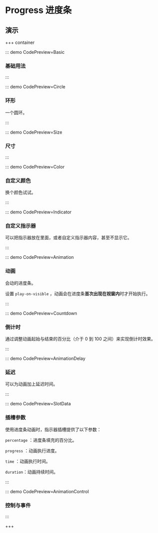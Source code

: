 # Progress 进度条

## 演示

+++ container

::: demo CodePreview=Basic

### 基础用法

<Basic />
:::

::: demo CodePreview=Circle

### 环形

一个圆环。

<Circle />
:::

::: demo CodePreview=Size

### 尺寸

<Size />
:::

::: demo CodePreview=Color

### 自定义颜色

换个颜色试试。

<Color />
:::

::: demo CodePreview=Indicator

### 自定义指示器

可以把指示器放在里面，或者自定义指示器内容，甚至不显示它。

<Indicator />
:::

::: demo CodePreview=Animation

### 动画

会动的进度条。

设置 `play-on-visible` ，动画会在进度条**首次出现在视窗内**时才开始执行。

<Animation />
:::

::: demo CodePreview=Countdown

### 倒计时

通过调整动画起始与结束的百分比（介于 0 到 100 之间）来实现倒计时效果。

<Countdown />

:::

::: demo CodePreview=AnimationDelay

### 延迟

可以为动画加上延迟时间。

<AnimationDelay />

:::

::: demo CodePreview=SlotData

### 插槽参数

使用进度条动画时，指示器插槽提供了以下参数：

`percentage` ：进度条填充的百分比。

`progress` ：动画执行进度。

`time` ：动画执行时间。

`duration`：动画持续时间。

<SlotData />

:::

::: demo CodePreview=AnimationControl

### 控制与事件

<AnimationControl />

:::

+++
